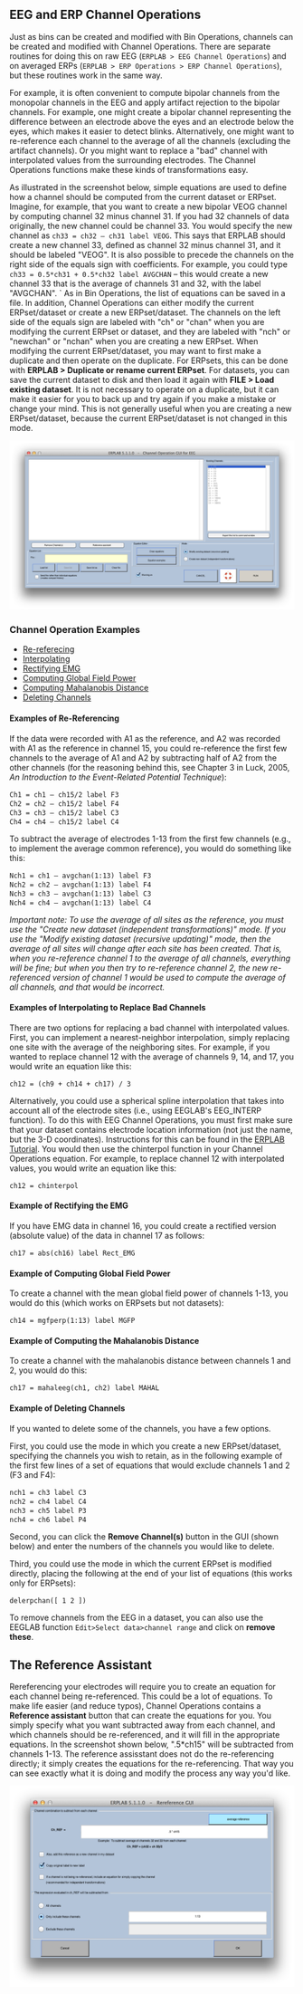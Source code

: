 ## EEG and ERP Channel Operations
Just as bins can be created and modified with Bin Operations, channels can be created and modified with Channel Operations.  There are separate routines for doing this on raw EEG (`ERPLAB > EEG Channel Operations`) and on averaged ERPs (`ERPLAB > ERP Operations > ERP Channel Operations`), but these routines work in the same way.

For example, it is often convenient to compute bipolar channels from the monopolar channels in the EEG and apply artifact rejection to the bipolar channels.  For example, one might create a bipolar channel representing the difference between an electrode above the eyes and an electrode below the eyes, which makes it easier to detect blinks.  Alternatively, one might want to re-reference each channel to the average of all the channels (excluding the artifact channels).  Or you might want to replace a "bad" channel with interpolated values from the surrounding electrodes.  The Channel Operations functions make these kinds of transformations easy.

As illustrated in the screenshot below, simple equations are used to define how a channel should be computed from the current dataset or ERPset.  Imagine, for example, that you want to create a new bipolar VEOG channel by computing channel 32 minus channel 31.  If you had 32 channels of data originally, the new channel could be channel 33.  You would specify the new channel as `ch33 = ch32 – ch31 label VEOG`.  This says that ERPLAB should create a new channel 33, defined as channel 32 minus channel 31, and it should be labeled "VEOG". It is also possible to precede the channels on the right side of the equals sign with coefficients.  For example, you could type `ch33 = 0.5*ch31 + 0.5*ch32 label AVGCHAN` – this would create a new channel 33 that is the average of channels 31 and 32, with the label "AVGCHAN".
`
As in Bin Operations, the list of equations can be saved in a file.  In addition, Channel Operations can either modify the current ERPset/dataset or create a new ERPset/dataset.  The channels on the left side of the equals sign are labeled with "ch" or "chan" when you are modifying the current ERPset or dataset, and they are labeled with "nch" or "newchan" or "nchan" when you are creating a new ERPset.  When modifying the current ERPset/dataset, you may want to first make a duplicate and then operate on the duplicate.  For ERPsets, this can be done with **ERPLAB > Duplicate or rename current ERPset**.  For datasets, you can save the current dataset to disk and then load it again with **FILE > Load existing dataset**.  It is not necessary to operate on a duplicate, but it can make it easier for you to back up and try again if you make a mistake or change your mind.  This is not generally useful when you are creating a new ERPset/dataset, because the current ERPset/dataset is not changed in this mode.

![GUI](./images/Manual/Manual_EEG-and-ERP-Channel-Operations_1.png)


### Channel Operation Examples
- [Re-referecing](#examples-of-re-referencing)
- [Interpolating](#examples-of-interpolating-to-replace-bad-channels)
- [Rectifying EMG](#example-of-rectifying-the-emg)
- [Computing Global Field Power](#example-of-computing-global-field-power)
- [Computing Mahalanobis Distance](#example-of-computing-the-mahalanobis-distance)
- [Deleting Channels](#example-of-deleting-channels)

#### Examples of Re-Referencing
If the data were recorded with A1 as the reference, and A2 was recorded with A1 as the reference in channel 15, you could re-reference the first few channels to the average of A1 and A2 by subtracting half of A2 from the other channels (for the reasoning behind this, see Chapter 3 in Luck, 2005, _An Introduction to the Event-Related Potential Technique_):

```
Ch1 = ch1 – ch15/2 label F3
Ch2 = ch2 – ch15/2 label F4
Ch3 = ch3 – ch15/2 label C3
Ch4 = ch4 – ch15/2 label C4
```
To subtract the average of electrodes 1-13 from the first few channels (e.g., to implement the average common reference), you would do something like this:
```
Nch1 = ch1 – avgchan(1:13) label F3
Nch2 = ch2 – avgchan(1:13) label F4
Nch3 = ch3 – avgchan(1:13) label C3
Nch4 = ch4 – avgchan(1:13) label C4
```
_Important note: To use the average of all sites as the reference, you must use the "Create new dataset (independent transformations)" mode. If you use the "Modify existing dataset (recursive updating)" mode, then the average of all sites will change after each site has been created. That is, when you re-reference channel 1 to the average of all channels, everything will be fine; but when you then try to re-reference channel 2, the new re-referenced version of channel 1 would be used to compute the average of all channels, and that would be incorrect._



#### Examples of Interpolating to Replace Bad Channels

There are two options for replacing a bad channel with interpolated values.   First, you can implement a nearest-neighbor interpolation, simply replacing one site with the average of the neighboring sites.  For example, if you wanted to replace channel 12 with the average of channels 9, 14, and 17, you would write an equation like this:
```
ch12 = (ch9 + ch14 + ch17) / 3
```
Alternatively, you could use a spherical spline interpolation that takes into account all of the electrode sites (i.e., using EEGLAB's EEG_INTERP function).  To do this with EEG Channel Operations, you must first make sure that your dataset contains electrode location information (not just the name, but the 3-D coordinates).  Instructions for this can be found in the [ERPLAB Tutorial](./Tutorial).  You would then use the chinterpol function in your Channel Operations equation.  For example, to replace channel 12 with interpolated values, you would write an equation like this:
```
ch12 = chinterpol
```


#### Example of Rectifying the EMG

If you have EMG data in channel 16, you could create a rectified version (absolute value) of the data in channel 17 as follows:
```
ch17 = abs(ch16) label Rect_EMG
```


#### Example of Computing Global Field Power

To create a channel with the mean global field power of channels 1-13, you would do this (which works on ERPsets but not datasets):
```
ch14 = mgfperp(1:13) label MGFP
```


#### Example of Computing the **Mahalanobis Distance**

To create a channel with the mahalanobis distance between channels 1 and 2, you would do this:
```
ch17 = mahaleeg(ch1, ch2) label MAHAL
```


#### Example of Deleting Channels

If you wanted to delete some of the channels, you have a few options.  

First, you could use the mode in which you create a new ERPset/dataset, specifying the channels you wish to retain, as in the following example of the first few lines of a set of equations that would exclude channels 1 and 2 (F3 and F4):
```
nch1 = ch3 label C3
nch2 = ch4 label C4
nch3 = ch5 label P3
nch4 = ch6 label P4
```

Second, you can click the **Remove Channel(s)** button in the GUI (shown below) and enter the numbers of the channels you would like to delete.

Third, you could use the mode in which the current ERPset is modified directly, placing the following at the end of your list of equations (this works only for ERPsets):
```
delerpchan([ 1 2 ])
```

To remove channels from the EEG in a dataset, you can also use the EEGLAB function `Edit>Select data>channel range` and click on **remove these**.

## The Reference Assistant
Rereferencing your electrodes will require you to create an equation for each channel being re-referenced.  This could be a lot of equations.  To make life easier (and reduce typos), Channel Operations contains a **Reference assistant** button that can create the equations for you.  You simply specify what you want subtracted away from each channel, and which channels should be re-referenced, and it will fill in the appropriate equations.  In the screenshot shown below,  ".5*ch15" will be subtracted from channels 1-13.  The reference assisstant does not do the re-referencing directly; it simply creates the equations for the re-referencing.  That way you can see exactly what it is doing and modify the process any way you'd like.

![GUI](./images/Manual/Manual_EEG-and-ERP-Channel-Operations_2.png)